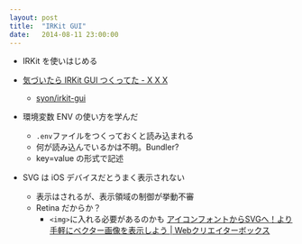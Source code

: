 ```yaml
---
layout: post
title:  "IRKit GUI"
date:   2014-08-11 23:00:00
---
```


- IRKit を使いはじめる
- [気づいたら IRKit GUI つくってた - X X X](http://syonx.hatenablog.com/entry/2014/08/12/011046)
    - [syon/irkit-gui](https://github.com/syon/irkit-gui)

- 環境変数 ENV の使い方を学んだ
    - `.env`ファイルをつくっておくと読み込まれる
    - 何が読み込んでいるかは不明。Bundler?
    - key=value の形式で記述

- SVG は iOS デバイスだとうまく表示されない
    - 表示はされるが、表示領域の制御が挙動不審
    - Retina だからか？
        - `<img>`に入れる必要があるのかも
          [アイコンフォントからSVGへ！より手軽にベクター画像を表示しよう | Webクリエイターボックス](http://www.webcreatorbox.com/tech/svg-vector/)
